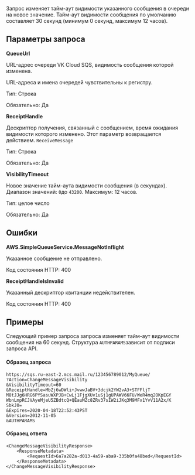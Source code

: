 Запрос изменяет тайм-аут видимости указанного сообщения в очереди на новое значение. Тайм-аут видимости сообщения по умолчанию составляет 30 секунд (минимум 0 секунд, максимум 12 часов).

## Параметры запроса

**QueueUrl**

URL-адрес очереди VK Cloud SQS, видимость сообщения которой изменена.

URL-адреса и имена очередей чувствительны к регистру.

Тип: Строка

Обязательно: Да

**ReceiptHandle**

Дескриптор получения, связанный с сообщением, время ожидания видимости которого изменено. Этот параметр возвращается действием. `ReceiveMessage`

Тип: Строка

Обязательно: Да

**VisibilityTimeout**

Новое значение тайм-аута видимости сообщения (в секундах). Диапазон значений: `0`до `43200`. Максимум: 12 часов.

Тип: целое число

Обязательно: Да

## Ошибки

**AWS.SimpleQueueService.MessageNotInflight**

Указанное сообщение не отправлено.

Код состояния HTTP: 400

**ReceiptHandleIsInvalid**

Указанный дескриптор квитанции недействителен.

Код состояния HTTP: 400

## Примеры

Следующий пример запроса запроса изменяет тайм-аут видимости сообщения на 60 секунд. Структура `AUTHPARAMS`зависит от подписи запроса API.

#### Образец запроса

```
https://sqs.ru-east-2.mcs.mail.ru/123456789012/MyQueue/
?Action=ChangeMessageVisibility
&VisibilityTimeout=60
&ReceiptHandle=MbZj6wDWli+JvwwJaBV+3dcjk2YW2vA3+STFFljT
M8tJJg6HRG6PYSasuWXPJB+CwLj1FjgXUv1uSj1gUPAWV66FU/WeR4mq2OKpEGY
WbnLmpRCJVAyeMjeU5ZBdtcQ+QEauMZc8ZRv37sIW2iJKq3M9MFx1YvV11A2x/K
SbkJ0=
&Expires=2020-04-18T22:52:43PST
&Version=2012-11-05
&AUTHPARAMS
```

#### Образец ответа

```
<ChangeMessageVisibilityResponse>
    <ResponseMetadata>
        <RequestId>6a7a282a-d013-4a59-aba9-335b0fa48bed</RequestId>
    </ResponseMetadata>
</ChangeMessageVisibilityResponse>
```
